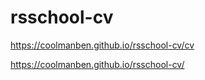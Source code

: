 # rsschool-cv

https://coolmanben.github.io/rsschool-cv/cv

https://coolmanben.github.io/rsschool-cv/
